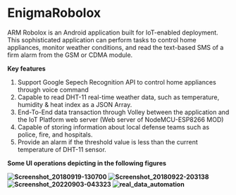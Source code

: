# EnigmaRobolox
ARM Robolox is an Android application built for IoT-enabled deployment. This sophisticated application can perform tasks to control home appliances, monitor weather conditions, and read the text-based SMS of a firm alarm from the GSM or CDMA module. </br>

<b>Key features</b>

1. Support Google Sepech Recognition API to control home appliances through voice command
2. Capable to read DHT-11 real-time weather data, such as temperature, humidity & heat index as a JSON Array.
3. End-To-End data transaction through Volley between the application and the IoT Platform web server (Web server of NodeMCU-ESP8266 MOD)
4. Capable of storing information about local defense teams such as police, fire, and hospitals.
5. Provide an alarm if the threshold value is less than the current temperature of DHT-11 sensor. </br>

<b>Some UI operations depicting in the following figures<b>
  
![Screenshot_20180919-130700](https://user-images.githubusercontent.com/21225215/219436814-6823dfae-2cdd-4380-8119-53ddf49f7b0e.png)
![Screenshot_20180922-203138](https://user-images.githubusercontent.com/21225215/219436829-0d974020-a6b4-4c57-a46e-235004101966.png)
![Screenshot_20220903-043323](https://user-images.githubusercontent.com/21225215/219436836-156241a5-7fc5-44d9-a549-5ba5d66cf7af.jpg)
![real_data_automation](https://user-images.githubusercontent.com/21225215/219437348-efe56a39-2479-4e17-bec9-3734c7cecc31.jpg)
